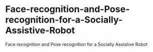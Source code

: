 # Face-recognition-and-Pose-recognition-for-a-Socially-Assistive-Robot
Face recognition and Pose recognition for a Socially Assistive Robot
